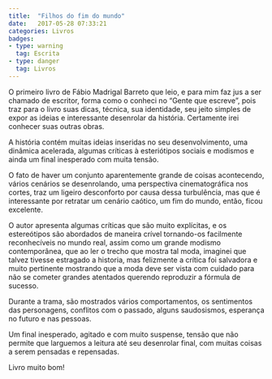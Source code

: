 ```yaml
---
title:  "Filhos do fim do mundo"
date:   2017-05-28 07:33:21
categories: Livros
badges:
- type: warning
  tag: Escrita
- type: danger
  tag: Livros
---
```


O primeiro livro de Fábio Madrigal Barreto que leio, e para mim faz jus a ser chamado de escritor, forma como o conheci no “Gente que escreve”, pois traz para o livro suas dicas, técnica, sua identidade, seu jeito simples de expor as ideias e interessante desenrolar da história. Certamente irei conhecer suas outras obras.

<!--more-->

A história contém muitas ideias inseridas no seu desenvolvimento, uma dinâmica acelerada, algumas críticas à esteriótipos sociais e modismos e ainda um final inesperado com muita tensão.

O fato de haver um conjunto aparentemente grande de coisas acontecendo, vários cenários se desenrolando, uma perspectiva cinematográfica nos cortes, traz um ligeiro desconforto por causa dessa turbulência, mas que é interessante por retratar um cenário caótico, um fim do mundo, então, ficou excelente.

O autor apresenta algumas críticas que são muito explícitas, e os estereótipos são abordados de maneira crível tornando-os facilmente reconhecíveis no mundo real, assim como um grande modismo contemporânea, que ao ler o trecho que mostra tal moda, imaginei que talvez tivesse estragado a historia, mas felizmente a crítica foi salvadora e muito pertinente mostrando que a moda deve ser vista com cuidado para não se cometer grandes atentados querendo reproduzir a fórmula de sucesso.

Durante a trama, são mostrados vários comportamentos, os sentimentos das personagens, conflitos com o passado, alguns saudosismos, esperança no futuro e nas pessoas.

Um final inesperado, agitado e com muito suspense, tensão que não permite que larguemos a leitura até seu desenrolar final, com muitas coisas a serem pensadas e repensadas.

Livro muito bom!
